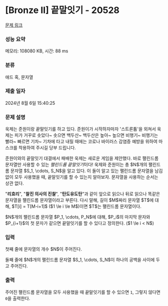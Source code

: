 # [Bronze II] 끝말잇기 - 20528 

[문제 링크](https://www.acmicpc.net/problem/20528) 

### 성능 요약

메모리: 108080 KB, 시간: 88 ms

### 분류

애드 혹, 문자열

### 제출 일자

2024년 8월 6일 15:40:25

### 문제 설명

<p>욱제는 준원이랑 끝말잇기를 하고 있다. 준원이가 시작하자마자 '스트론튬'을 외쳐서 욱제는 피가 거꾸로 솟았다~ 솟으면 백두산~ 백두산은 높아~ 높으면 비행기~ 비행기는 빨라~ 빠르면 기차~ 기차에 타고 내릴 때에는 코로나 바이러스 감염증 예방을 위하여 마스크를 착용하여 주시길 당부 드립니다.</p>

<p>준원이와의 끝말잇기 대결에서 패배한 욱제는 새로운 게임을 제안했다. 바로 팰린드롬 문자열만 사용할 수 있는 <em>팰린드롬 끝말잇기</em>이다! 욱제와 준원이는 총 $N$개의 팰린드롬 문자열 $S_1, \cdots, S_N$을 알고 있다. 이 둘이 알고 있는 팰린드롬 문자열을 남김 없이 모두 사용했을 때, 끝말잇기를 할 수 있는지 알아보자. 문자열을 사용하는 순서는 상관 없다.</p>

<p>"<strong>리효리</strong>", "<strong>찰진 의사의 진찰</strong>", "<strong>탄도유도탄</strong>"과 같이 앞으로 읽으나 뒤로 읽으나 똑같은 문자열을 팰린드롬 문자열이라고 부른다. 다시 말해, 길이 $M$짜리 문자열 $T$에 대해, $T[i] = T[M-i+1]$ ($1 \le i \le M$)이면 $T$는 팰린드롬 문자열이다.</p>

<p>$N$개의 팰린드롬 문자열 $P_1, \cdots, P_N$에 대해, $P_i$의 마지막 문자와 $P_{i+1}$의 첫 문자가 같으면 끝말잇기를 할 수 있다고 정의한다. ($1 \le i < N$)</p>

### 입력 

 <p>첫째 줄에 문자열의 개수 $N$이 주어진다.</p>

<p>둘째 줄에 $N$개의 팰린드롬 문자열 $S_1, \cdots, S_N$이 하나의 공백을 사이에 두고 주어진다.</p>

### 출력 

 <p>주어진 팰린드롬 문자열을 모두 사용했을 때 끝말잇기를 할 수 있으면 <code>1</code>, 그렇지 않다면 <code>0</code>을 출력한다.</p>

